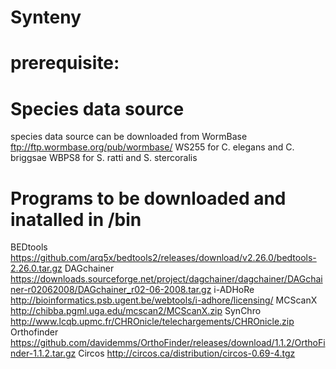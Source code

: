 # Synteny

# prerequisite:
# Species data source
species data source can be downloaded from WormBase ftp://ftp.wormbase.org/pub/wormbase/
WS255 for C. elegans and C. briggsae
WBPS8 for S. ratti and S. stercoralis
# Programs to be downloaded and inatalled in /bin 
BEDtools https://github.com/arq5x/bedtools2/releases/download/v2.26.0/bedtools-2.26.0.tar.gz
DAGchainer https://downloads.sourceforge.net/project/dagchainer/dagchainer/DAGchainer-r02062008/DAGchainer_r02-06-2008.tar.gz
i-ADHoRe http://bioinformatics.psb.ugent.be/webtools/i-adhore/licensing/
MCScanX http://chibba.pgml.uga.edu/mcscan2/MCScanX.zip
SynChro http://www.lcqb.upmc.fr/CHROnicle/telechargements/CHROnicle.zip
Orthofinder https://github.com/davidemms/OrthoFinder/releases/download/1.1.2/OrthoFinder-1.1.2.tar.gz
Circos http://circos.ca/distribution/circos-0.69-4.tgz
